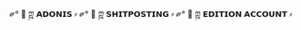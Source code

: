 ༗° 🌱 ཀྵ 𝗔𝗗𝗢𝗡𝗜𝗦 ⸗
༗° 🌱 ཀྵ 𝗦𝗛𝗜𝗧𝗣𝗢𝗦𝗧𝗜𝗡𝗚 ⸗
༗° 🌱 ཀྵ 𝗘𝗗𝗜𝗧𝗜𝗢𝗡 𝗔𝗖𝗖𝗢𝗨𝗡𝗧 ⸗

<!---
yerag/yerag is a ✨ special ✨ repository because its `README.md` (this file) appears on your GitHub profile.
You can click the Preview link to take a look at your changes.
--->
